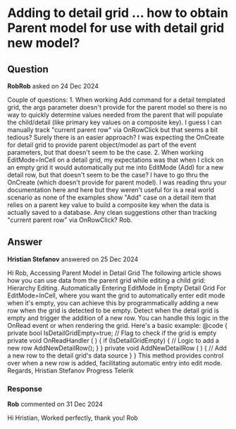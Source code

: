 # Adding to detail grid ... how to obtain Parent model for use with detail grid new model?

## Question

**RobRob** asked on 24 Dec 2024

Couple of questions: 1. When working Add command for a detail templated grid, the args parameter doesn't provide for the parent model so there is no way to quickly determine values needed from the parent that will populate the child/detail (like primary key values on a composite key). I guess I can manually track "current parent row" via OnRowClick but that seems a bit tedious? Surely there is an easier approach? I was expecting the OnCreate for detail grid to provide parent object/model as part of the event parameters, but that doesn't seem to be the case. 2. When working EditMode=InCell on a detail grid, my expectations was that when I click on an empty grid it would automatically put me into EditMode (Add) for a new detail row, but that doesn't seem to be the case? I have to go thru the OnCreate (which doesn't provide for parent model). I was reading thru your documentation here and here but they weren't useful for is a real world scenario as none of the examples show "Add" case on a detail item that relies on a parent key value to build a composite key when the data is actually saved to a database. Any clean suggestions other than tracking "current parent row" via OnRowClick? Rob.

## Answer

**Hristian Stefanov** answered on 25 Dec 2024

Hi Rob, Accessing Parent Model in Detail Grid The following article shows how you can use data from the parent grid while editing a child grid: Hierarchy Editing. Automatically Entering EditMode in Empty Detail Grid For EditMode=InCell, where you want the grid to automatically enter edit mode when it's empty, you can achieve this by programmatically adding a new row when the grid is detected to be empty. Detect when the detail grid is empty and trigger the addition of a new row. You can handle this logic in the OnRead event or when rendering the grid. Here's a basic example: @code { private bool IsDetailGridEmpty=true; // Flag to check if the grid is empty private void OnReadHandler ( ) { if (IsDetailGridEmpty)
{ // Logic to add a new row AddNewDetailRow();
}
} private void AddNewDetailRow ( ) { // Add a new row to the detail grid's data source }
} This method provides control over when a new row is added, facilitating automatic entry into edit mode. Regards, Hristian Stefanov Progress Telerik

### Response

**Rob** commented on 31 Dec 2024

Hi Hristian, Worked perfectly, thank you! Rob
